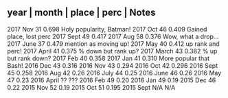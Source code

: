   year |  month | place | perc  | Notes
---------------------------------
  2017    Nov     31      0.698   Holy popularity, Batman!
  2017    Oct     46      0.409   Gained place, lost perc
  2017    Sept    49      0.417
  2017    Aug     58      0.376   Wow, what a drop...
  2017    June    37      0.479   mention as moving up!
  2017    May     40      0.412   up rank and perc!
  2017    April   41      0.375   % down but rank up?
  2017    March   43      0.382   % up but rank down?
  2017    Feb     40      0.358
  2017    Jan     41      0.310   More popular that Bash!
  2016    Dec     43      0.316
  2016    Nov     43      0.294
  2016    Oct     42      0.296
  2016    Sept    45      0.258
  2016    Aug     42      0.26
  2016    July    44      0.25
  2016    June    46      0.26
  2016    May     47      0.23
  2016    April   ??      ???
  2016    Feb     49      0.20
  2016    Jan     49      0.19
  2015    Dec     46      0.22
  2015    Nov     52      0.19
  2015    Oct     51      0.195
  2015    Sept    N/A     N/A
